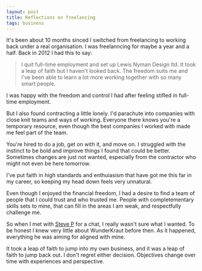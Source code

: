 ```yaml
---
layout: post
title: Reflections on freelancing
tags: business
---
```


It's been about 10 months sinced I switched from freelancing to working back under a real organisation. I was freelanncing for maybe a year and a half. Back in 2012 I had this to say:

<blockquote>I quit full-time employment and set up Lewis Nyman Design ltd. It took a leap of faith but I haven't looked back. The freedom suits me and I've been able to learn a lot more working together with so many smart people.</blockquote>

I was happy with the freedom and control I had after feeling stifled in full-time employment.

But I also found contracting a little lonely. I'd parachute into companies with close knit teams and ways of working. Everyone there knows you're a temporary resource, even though the best companies I worked with made me feel part of the team.

You're hired to do a job, get on with it, and move on. I  struggled with the instinct to be bold and improve things I found that could be better. Sometimes changes are just not wanted, especially from the contractor who might not even be here tomorrow.

I've put faith in high standards and enthuiasism that have got me this far in my career, so keeping my head down feels very unnatural.

Even though I enjoyed the financial freedom, I had a desire to find a team of people that I could trust and who trusted me. People with completementary skills sets to mine, that can fill in the areas I am weak, and respectfully challenge me.

So when I met with [Steve P](http://www.steveparks.co.uk/) for a chat, I really wasn't sure what I wanted. To be honest I knew very little about WunderKraut before then. As it happened, everything he was aiming for aligned with mine.

It took a leap of faith to jump into my own business, and it was a leap of faith to jump back out. I don't regret either decision. Objectives change over time with experiences and perspective.
